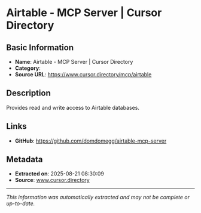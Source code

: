 # Airtable - MCP Server | Cursor Directory

## Basic Information
- **Name**: Airtable - MCP Server | Cursor Directory
- **Category**: 
- **Source URL**: https://www.cursor.directory/mcp/airtable

## Description
Provides read and write access to Airtable databases.

## Links
- **GitHub**: https://github.com/domdomegg/airtable-mcp-server
## Metadata
- **Extracted on**: 2025-08-21 08:30:09
- **Source**: www.cursor.directory

---
*This information was automatically extracted and may not be complete or up-to-date.*
